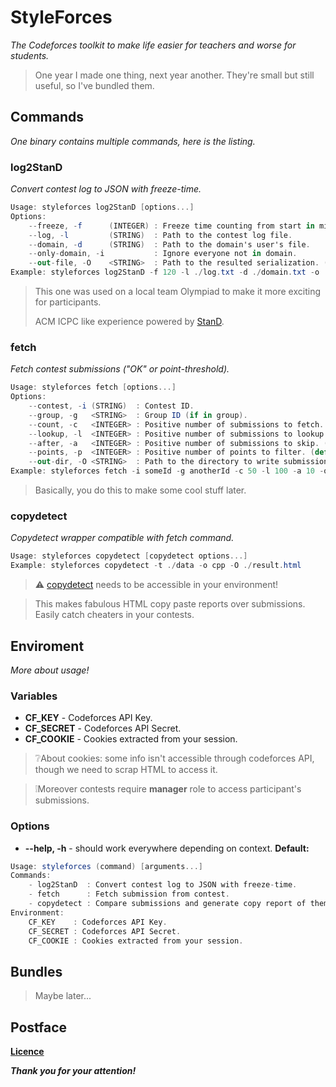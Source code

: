 # StyleForces

_The Codeforces toolkit to make life easier for teachers and worse for students._

> One year I made one thing, next year another. They're small but still useful, so I've bundled them.

## Commands

_One binary contains multiple commands, here is the listing._

### log2StanD

_Convert contest log to JSON with freeze-time._

```cs
Usage: styleforces log2StanD [options...]
Options:
    --freeze, -f      (INTEGER) : Freeze time counting from start in minutes.
    --log, -l         (STRING)  : Path to the contest log file.
    --domain, -d      (STRING)  : Path to the domain's user's file.
    --only-domain, -i           : Ignore everyone not in domain.
    --out-file, -O    <STRING>  : Path to the resulted serialization. (default: './result.json')
Example: styleforces log2StanD -f 120 -l ./log.txt -d ./domain.txt -o ./result.json
```

> This one was used on a local team Olympiad to make it more exciting for participants.
>
> ACM ICPC like experience powered by [StanD](https://github.com/OStrekalovsky/S4RiS-StanD).

### fetch

_Fetch contest submissions ("OK" or point-threshold)._

```cs
Usage: styleforces fetch [options...]
Options:
    --contest, -i (STRING)  : Contest ID.
    --group, -g   <STRING>  : Group ID (if in group).
    --count, -c   <INTEGER> : Positive number of submissions to fetch. (default: 100)
    --lookup, -l  <INTEGER> : Positive number of submissions to lookup. (default: 200)
    --after, -a   <INTEGER> : Positive number of submissions to skip. (default: 1)
    --points, -p  <INTEGER> : Positive number of points to filter. (default: 100)
    --out-dir, -O <STRING>  : Path to the directory to write submissions to. (default: './result')
Example: styleforces fetch -i someId -g anotherId -c 50 -l 100 -a 10 -o './result'
```

> Basically, you do this to make some cool stuff later.

### copydetect

_Copydetect wrapper compatible with fetch command._

```cs
Usage: styleforces copydetect [copydetect options...]
Example: styleforces copydetect -t ./data -o cpp -O ./result.html
```

> ⚠️ [copydetect](https://github.com/blingenf/copydetect) needs to be accessible in your environment!

> This makes fabulous HTML copy paste reports over submissions. Easily catch cheaters in your contests.

## Enviroment

_More about usage!_

### Variables

- **CF_KEY** - Codeforces API Key.
- **CF_SECRET** - Codeforces API Secret.
- **CF_COOKIE** - Cookies extracted from your session.
  
> ❔About cookies: some info isn't accessible through codeforces API, though we need to scrap HTML to access it.

> ❕Moreover contests require **manager** role to access participant's submissions.

### Options

- **--help, -h** - should work everywhere depending on context. **Default:**

```cs
Usage: styleforces (command) [arguments...]
Commands:
    - log2StanD  : Convert contest log to JSON with freeze-time.
    - fetch      : Fetch submission from contest.
    - copydetect : Compare submissions and generate copy report of them. (requires copydetect)
Environment:
    CF_KEY    : Codeforces API Key.
    CF_SECRET : Codeforces API Secret.
    CF_COOKIE : Cookies extracted from your session.
```

## Bundles

> Maybe later...

## Postface

**[Licence](https://github.com/unknowableshade/StyleForces/blob/master/LICENCE)**

**_Thank you for your attention!_**
